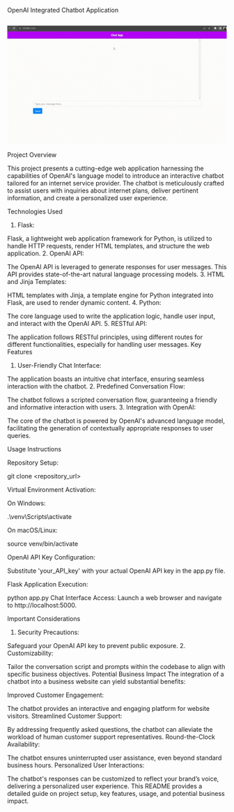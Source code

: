 OpenAI Integrated Chatbot Application

![OpenAI Integrated Chatbot Application](./clip.gif)


Project Overview

This project presents a cutting-edge web application harnessing the capabilities of OpenAI's language model to introduce an interactive chatbot tailored for an internet service provider. The chatbot is meticulously crafted to assist users with inquiries about internet plans, deliver pertinent information, and create a personalized user experience.

Technologies Used


1. Flask:

Flask, a lightweight web application framework for Python, is utilized to handle HTTP requests, render HTML templates, and structure the web application.
2. OpenAI API:

The OpenAI API is leveraged to generate responses for user messages. This API provides state-of-the-art natural language processing models.
3. HTML and Jinja Templates:

HTML templates with Jinja, a template engine for Python integrated into Flask, are used to render dynamic content.
4. Python:

The core language used to write the application logic, handle user input, and interact with the OpenAI API.
5. RESTful API:

The application follows RESTful principles, using different routes for different functionalities, especially for handling user messages.
Key Features

1. User-Friendly Chat Interface:

The application boasts an intuitive chat interface, ensuring seamless interaction with the chatbot.
2. Predefined Conversation Flow:

The chatbot follows a scripted conversation flow, guaranteeing a friendly and informative interaction with users.
3. Integration with OpenAI:

The core of the chatbot is powered by OpenAI's advanced language model, facilitating the generation of contextually appropriate responses to user queries.


Usage Instructions

Repository Setup:

git clone <repository_url>


Virtual Environment Activation:

On Windows:


.\venv\Scripts\activate

On macOS/Linux:


source venv/bin/activate

OpenAI API Key Configuration:


Substitute 'your_API_key' with your actual OpenAI API key in the app.py file.

Flask Application Execution:


python app.py
Chat Interface Access:
Launch a web browser and navigate to http://localhost:5000.

Important Considerations
1. Security Precautions:

Safeguard your OpenAI API key to prevent public exposure.
2. Customizability:

Tailor the conversation script and prompts within the codebase to align with specific business objectives.
Potential Business Impact
The integration of a chatbot into a business website can yield substantial benefits:

Improved Customer Engagement:

The chatbot provides an interactive and engaging platform for website visitors.
Streamlined Customer Support:

By addressing frequently asked questions, the chatbot can alleviate the workload of human customer support representatives.
Round-the-Clock Availability:

The chatbot ensures uninterrupted user assistance, even beyond standard business hours.
Personalized User Interactions:

The chatbot's responses can be customized to reflect your brand’s voice, delivering a personalized user experience.
This README provides a detailed guide on project setup, key features, usage, and potential business impact.





